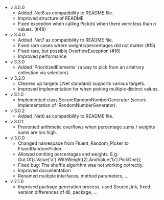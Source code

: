 - v 3.5.0
    - Added .Net8 as compatibility to README file.
    - Improved structure of README
    - Fixed exception when calling Pick(n) when there were less than n values. (#48)
- v 3.4.0
    - Added .Net7 as compatibility to README file.
    - Fixed rare cases where weights/percentages did not matter (#15)
    - Fixed rare, but possible OverflowException (#16)
    - Improved performance
- v 3.3.0
    - Added 'PrioritizedElements' (a way to pick from an arbitrary collection via selectors).
- v 3.2.0
    - Cleaned up targets (.Net standard) supports various targets.
    - Improved implementation for when picking multiple distinct values.
- v 3.1.0
    - Implemented class SecureRandomNumberGenerator (secure implementation of IRandomNumberGenerator).
- v 3.0.2
    - Added .Net6 as compatibility to README file.
- v 3.0.1
    - Prevented arithmetic overflows when percentage sums / weights sums are too high.
- v 3.0.0
    - Changed namespace from Fluent_Random_Picker to FluentRandomPicker
    - Allowed omitting percentages and weights. E.g. Out.Of().Value('a').WithWeight(2).AndValue('b').PickOne();
    - Fixed bug: The shuffle algorithm was not working correctly.
    - Improved documentation
    - Renamed multiple interfaces, method parameters, ...
- v 2.1.0
    - Improved package generation process, used SourceLink, fixed version differences of dll, package, ...

